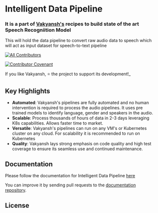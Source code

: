 # Intelligent Data Pipeline
### It is a part of [Vakyansh's](https://open-speech-ekstep.github.io/mkdocs/) recipes to build state of the art Speech Recogniition Model
This will hold the data pipeline to convert raw audio data to speech which will act as input dataset for speech-to-text pipeline


<!-- ALL-CONTRIBUTORS-BADGE:START - Do not remove or modify this section -->
[![All Contributors](https://img.shields.io/badge/all_contributors-10-orange.svg?style=flat-square)](#contributors-)
<!-- ALL-CONTRIBUTORS-BADGE:END -->
[![Contributor Covenant](https://img.shields.io/badge/Contributor%20Covenant-v1.4%20adopted-ff69b4.svg)](code-of-conduct.md)

If you like Vakyansh, ⭐ the project to support its development!_


## Key Highlights

- **Automated**: Vakyansh's pipelines are fully automated and no human intervention is required to process 
  the audio pipelines. It uses pre trained models to identify language, gender and speakers in the audio.
- **Scalable**: Process thousands of hours of data in 2-3 days leveraging K8s capabilities. Allows faster time to market.
- **Versatile**: Vakyansh's pipelines can run on any VM's or Kubernetes cluster on any cloud. 
  For scalability it is recommended to run on Kubernetes
- **Quality**: Vakyansh lays strong emphasis on code quality and high test
  coverage to ensure its seamless use and continued maintenance.
  
  
## Documentation

Please follow the documentation for Intelligent Data Pipeline [here](https://open-speech-ekstep.github.io/mkdocs/intelligent_data_pipelines/)

You can improve it by sending pull requests to the
[documentation repository](https://github.com/Open-Speech-EkStep/mkdocs).

## License
